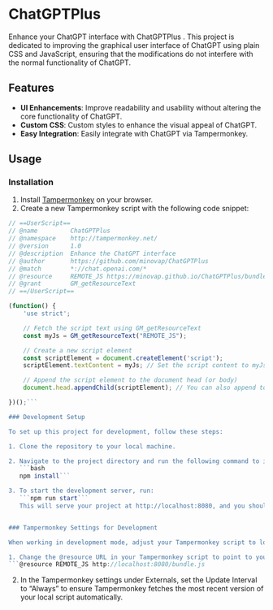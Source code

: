 # ChatGPTPlus 

Enhance your ChatGPT interface with ChatGPTPlus . This project is dedicated to improving the graphical user interface of ChatGPT using plain CSS and JavaScript, ensuring that the modifications do not interfere with the normal functionality of ChatGPT.

## Features
- **UI Enhancements**: Improve readability and usability without altering the core functionality of ChatGPT.
- **Custom CSS**: Custom styles to enhance the visual appeal of ChatGPT.
- **Easy Integration**: Easily integrate with ChatGPT via Tampermonkey.

## Usage

### Installation
1. Install [Tampermonkey](http://tampermonkey.net/) on your browser.
2. Create a new Tampermonkey script with the following code snippet:

```javascript
// ==UserScript==
// @name         ChatGPTPlus 
// @namespace    http://tampermonkey.net/
// @version      1.0
// @description  Enhance the ChatGPT interface
// @author       https://github.com/minovap/ChatGPTPlus
// @match        *://chat.openai.com/*
// @resource     REMOTE_JS https://minovap.github.io/ChatGPTPlus/bundle.js
// @grant        GM_getResourceText
// ==/UserScript==

(function() {
    'use strict';

    // Fetch the script text using GM_getResourceText
    const myJs = GM_getResourceText("REMOTE_JS");

    // Create a new script element
    const scriptElement = document.createElement('script');
    scriptElement.textContent = myJs; // Set the script content to myJs

    // Append the script element to the document head (or body)
    document.head.appendChild(scriptElement); // You can also append to document.body if needed

})();```

### Development Setup

To set up this project for development, follow these steps:

1. Clone the repository to your local machine.

2. Navigate to the project directory and run the following command to install the dependencies:
   ```bash
   npm install```

3. To start the development server, run:
   ```npm run start```
   This will serve your project at http://localhost:8080, and you should set the @resource URL in your Tampermonkey script to this address for local development.


### Tampermonkey Settings for Development

When working in development mode, adjust your Tampermonkey script to load the local version of your enhancements:

1. Change the @resource URL in your Tampermonkey script to point to your local server:
```@resource REMOTE_JS http://localhost:8080/bundle.js
```
2. In the Tampermonkey settings under Externals, set the Update Interval to “Always” to ensure Tampermonkey fetches the most recent version of your local script automatically.
